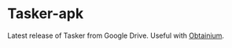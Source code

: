 # Tasker-apk
Latest release of Tasker from Google Drive. Useful with [Obtainium](https://github.com/ImranR98/Obtainium).
